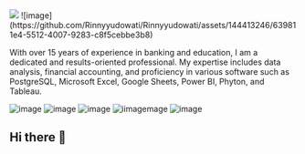 <img src=”http://link-foto”>
![image](https://github.com/Rinnyyudowati/Rinnyyudowati/assets/144413246/639811e4-5512-4007-9283-c8f5cebbe3b8)


With over 15 years of experience in banking and education, I am a dedicated and results-oriented professional. My expertise includes data analysis, financial accounting, and proficiency in various software such as PostgreSQL, Microsoft Excel, Google Sheets, Power BI, Phyton, and Tableau.    


![image](https://github.com/Rinnyyudowati/Rinnyyudowati/assets/144413246/90451d39-9f58-48e3-81da-55969cde6230)
![image](https://github.com/Rinnyyudowati/Rinnyyudowati/assets/144413246/f4026a96-1161-4041-83e5-f035a9f8454e)
![image](https://github.com/Rinnyyudowati/Rinnyyudowati/assets/144413246/9228cbab-5a89-4754-9654-022bb2d6b608)
![i![image](https://github.com/Rinnyyudowati/Rinnyyudowati/assets/144413246/20bafd3e-1da4-4585-99b2-8059e17f231d)mage](https://github.com/Rinnyyudowati/Rinnyyudowati/assets/144413246/90aaa222-0b46-4af7-a398-18101e163503)
![image](https://github.com/Rinnyyudowati/Rinnyyudowati/assets/144413246/c4c88a5f-7684-4252-8f0f-8c9dfd42259f)



## Hi there 👋

<!--
**Rinnyyudowati/Rinnyyudowati** is a ✨ _special_ ✨ repository because its `README.md` (this file) appears on your GitHub profile.

Here are some ideas to get you started:

- 🔭 I’m currently working on ...
- 🌱 I’m currently learning ...
- 👯 I’m looking to collaborate on ...
- 🤔 I’m looking for help with ...
- 💬 Ask me about ...
- 📫 How to reach me: ...
- 😄 Pronouns: ...
- ⚡ Fun fact: ...
-->
